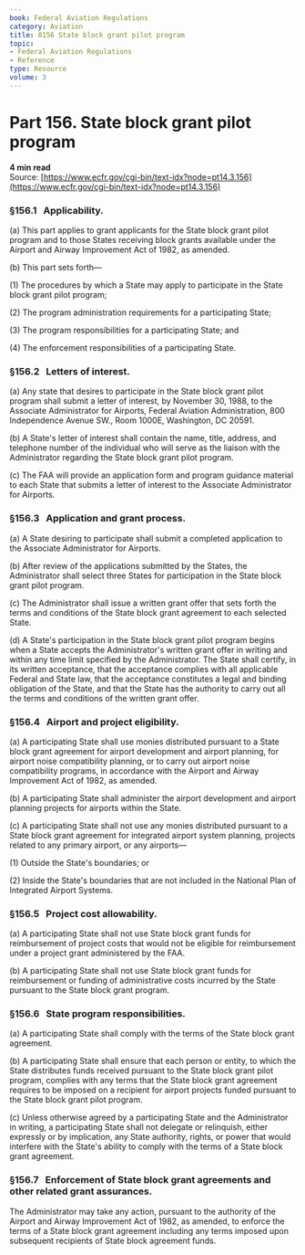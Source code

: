 ```yaml
---
book: Federal Aviation Regulations
category: Aviation
title: 0156 State block grant pilot program
topic:
- Federal Aviation Regulations
- Reference
type: Resource
volume: 3
---
```


# Part 156. State block grant pilot program
**4 min read**  
Source: [https://www.ecfr.gov/cgi-bin/text-idx?node=pt14.3.156](https://www.ecfr.gov/cgi-bin/text-idx?node=pt14.3.156)

<div>

### §156.1   Applicability.

\(a\) This part applies to grant applicants for the State block grant pilot program and to those States receiving block grants available under the Airport and Airway Improvement Act of 1982, as amended.

\(b\) This part sets forth—

\(1\) The procedures by which a State may apply to participate in the State block grant pilot program;

\(2\) The program administration requirements for a participating State;

\(3\) The program responsibilities for a participating State; and

\(4\) The enforcement responsibilities of a participating State.

### §156.2   Letters of interest.

\(a\) Any state that desires to participate in the State block grant pilot program shall submit a letter of interest, by November 30, 1988, to the Associate Administrator for Airports, Federal Aviation Administration, 800 Independence Avenue SW., Room 1000E, Washington, DC 20591.

\(b\) A State's letter of interest shall contain the name, title, address, and telephone number of the individual who will serve as the liaison with the Administrator regarding the State block grant pilot program.

\(c\) The FAA will provide an application form and program guidance material to each State that submits a letter of interest to the Associate Administrator for Airports.

### §156.3   Application and grant process.

\(a\) A State desiring to participate shall submit a completed application to the Associate Administrator for Airports.

\(b\) After review of the applications submitted by the States, the Administrator shall select three States for participation in the State block grant pilot program.

\(c\) The Administrator shall issue a written grant offer that sets forth the terms and conditions of the State block grant agreement to each selected State.

\(d\) A State's participation in the State block grant pilot program begins when a State accepts the Administrator's written grant offer in writing and within any time limit specified by the Administrator. The State shall certify, in its written acceptance, that the acceptance complies with all applicable Federal and State law, that the acceptance constitutes a legal and binding obligation of the State, and that the State has the authority to carry out all the terms and conditions of the written grant offer.

### §156.4   Airport and project eligibility.

\(a\) A participating State shall use monies distributed pursuant to a State block grant agreement for airport development and airport planning, for airport noise compatibility planning, or to carry out airport noise compatibility programs, in accordance with the Airport and Airway Improvement Act of 1982, as amended.

\(b\) A participating State shall administer the airport development and airport planning projects for airports within the State.

\(c\) A participating State shall not use any monies distributed pursuant to a State block grant agreement for integrated airport system planning, projects related to any primary airport, or any airports—

\(1\) Outside the State's boundaries; or

\(2\) Inside the State's boundaries that are not included in the National Plan of Integrated Airport Systems.

### §156.5   Project cost allowability.

\(a\) A participating State shall not use State block grant funds for reimbursement of project costs that would not be eligible for reimbursement under a project grant administered by the FAA.

\(b\) A participating State shall not use State block grant funds for reimbursement or funding of administrative costs incurred by the State pursuant to the State block grant program.

### §156.6   State program responsibilities.

\(a\) A participating State shall comply with the terms of the State block grant agreement.

\(b\) A participating State shall ensure that each person or entity, to which the State distributes funds received pursuant to the State block grant pilot program, complies with any terms that the State block grant agreement requires to be imposed on a recipient for airport projects funded pursuant to the State block grant pilot program.

\(c\) Unless otherwise agreed by a participating State and the Administrator in writing, a participating State shall not delegate or relinquish, either expressly or by implication, any State authority, rights, or power that would interfere with the State's ability to comply with the terms of a State block grant agreement.

### §156.7   Enforcement of State block grant agreements and other related grant assurances.

The Administrator may take any action, pursuant to the authority of the Airport and Airway Improvement Act of 1982, as amended, to enforce the terms of a State block grant agreement including any terms imposed upon subsequent recipients of State block agreement funds.

</div>